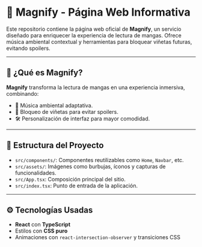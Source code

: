 # 🌟 Magnify - Página Web Informativa

Este repositorio contiene la página web oficial de **Magnify**, un servicio diseñado para enriquecer la experiencia de lectura de mangas. Ofrece música ambiental contextual y herramientas para bloquear viñetas futuras, evitando spoilers.

---

## 🧠 ¿Qué es Magnify?

**Magnify** transforma la lectura de mangas en una experiencia inmersiva, combinando:

- 🎵 Música ambiental adaptativa.
- 🚫 Bloqueo de viñetas para evitar spoilers.
- 🛠️ Personalización de interfaz para mayor comodidad.

---

## 📁 Estructura del Proyecto

- `src/components/`: Componentes reutilizables como `Home`, `Navbar`, etc.
- `src/assets/`: Imágenes como burbujas, íconos y capturas de funcionalidades.
- `src/App.tsx`: Composición principal del sitio.
- `src/index.tsx`: Punto de entrada de la aplicación.

---

## ⚙️ Tecnologías Usadas

- **React** con **TypeScript**
- Estilos con **CSS puro**
- Animaciones con `react-intersection-observer` y transiciones CSS

